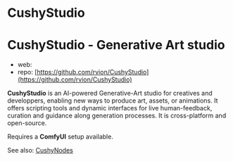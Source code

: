CushyStudio
========================

# CushyStudio - Generative Art studio

* web: 
* repo: [https://github.com/rvion/CushyStudio](https://github.com/rvion/CushyStudio)

**CushyStudio** is an AI-powered Generative-Art studio for creatives and developpers, enabling new ways to produce art, assets, or animations. It offers scripting tools and dynamic interfaces for live human-feedback, curation and guidance along generation processes. It is cross-platform and open-source.

Requires a **ComfyUI** setup available.

See also: [CushyNodes](./CushyNodes)
